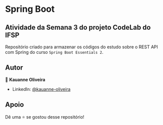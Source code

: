 # Spring Boot 

## Atividade da Semana 3 do projeto CodeLab do IFSP

Repositório criado para armazenar os códigos do estudo sobre o REST API com Spring do curso `Spring Boot Essentials 2`. 

##  Autor

👤 **Kauanne Oliveira**

- LinkedIn: [ @kauanne-oliveira ](https://linkedin.com/in/kauanne-oliveira-13a788259)

##  Apoio

Dê uma ⭐️ se gostou desse repositório!
